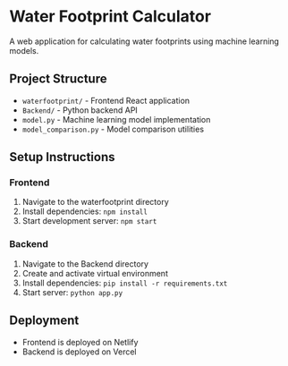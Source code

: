 # Water Footprint Calculator

A web application for calculating water footprints using machine learning models.

## Project Structure

- `waterfootprint/` - Frontend React application
- `Backend/` - Python backend API
- `model.py` - Machine learning model implementation
- `model_comparison.py` - Model comparison utilities

## Setup Instructions

### Frontend
1. Navigate to the waterfootprint directory
2. Install dependencies: `npm install`
3. Start development server: `npm start`

### Backend
1. Navigate to the Backend directory
2. Create and activate virtual environment
3. Install dependencies: `pip install -r requirements.txt`
4. Start server: `python app.py`

## Deployment
- Frontend is deployed on Netlify
- Backend is deployed on Vercel 